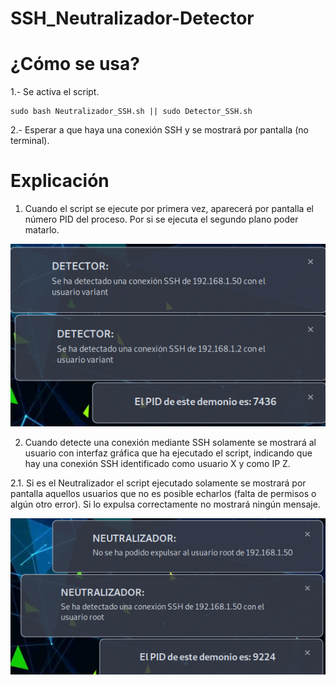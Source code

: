 # SSH_Neutralizador-Detector

# ¿Cómo se usa?

1.- Se activa el script.
```
sudo bash Neutralizador_SSH.sh || sudo Detector_SSH.sh
```
2.- Esperar a que haya una conexión SSH y se mostrará por pantalla (no terminal).


# Explicación
1. Cuando el script se ejecute por primera vez, aparecerá por pantalla el número PID del proceso. Por si se ejecuta el segundo plano poder matarlo.

![Ejemplo detector](Ejemplo.png)

2. Cuando detecte una conexión mediante SSH solamente se mostrará al usuario con interfaz gráfica que ha ejecutado el script, indicando que hay una conexión SSH identificado como usuario X y como IP Z.


2.1. Si es el Neutralizador el script ejecutado solamente se mostrará por pantalla aquellos usuarios que no es posible echarlos (falta de permisos o algún otro error). Si lo expulsa correctamente no mostrará ningún mensaje.
 
 
![Ejemplo Neutralizador](Ejemplo-Neutralizador-falla.png)

